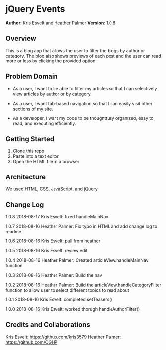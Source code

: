 # jQuery Events

**Author**: Kris Esvelt and Heather Palmer
**Version**: 1.0.8

## Overview
This is a blog app that allows the user to filter the blogs by author or category. The blog also shows previews of each post and the user can read more or less by clicking the provided option.

## Problem Domain
- As a user, I want to be able to filter my articles so that I can selectively view articles by author or by category.

- As a user, I want tab-based navigation so that I can easily visit other sections of my site.

- As a developer, I want my code to be thoughtfully organized, easy to read, and executing efficiently.

## Getting Started
1. Clone this repo
2. Paste into a text editor
3. Open the HTML file in a browser

## Architecture
We used HTML, CSS, JavaScript, and jQuery

## Change Log
1.0.8 2018-08-17
Kris Esvelt: fixed handleMainNav

1.0.7	2018-08-16
Heather Palmer: Fix typo in HTML and add change log to readme

1.0.6	2018-08-16
Kris Esvelt: pull from heather

1.0.5	2018-08-16
Kris Esvelt: review edit

1.0.4	2018-08-16
Heather Palmer: Created articleView.handleMainNav function

1.0.3	2018-08-16
Heather Palmer: Build the nav

1.0.2	2018-08-16
Heather Palmer: Build the articleView.handleCategoryFilter function to allow user to select different topics to read about

1.0.1	2018-08-16
Kris Esvelt: completed setTeasers()

1.0.0	2018-08-16
Kris Esvelt: worked thorugh handleAuthorFilter()


## Credits and Collaborations
Kris Esvelt: https://github.com/kris3579
Heather Palmer: https://github.com/OGHP
